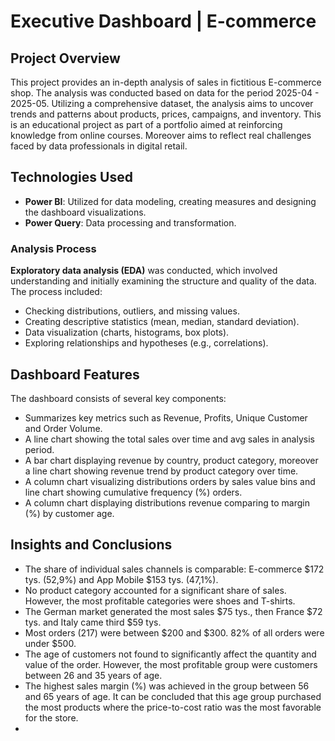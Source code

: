 # Executive Dashboard | E-commerce

## Project Overview
This project provides an in-depth analysis of sales in fictitious E-commerce shop. The analysis was conducted based on data for the period 2025-04 - 2025-05. Utilizing a comprehensive dataset,
the analysis aims to uncover trends and patterns about products, prices, campaigns, and inventory. This is an educational project as part of a portfolio aimed at reinforcing knowledge from online courses.
Moreover aims to reflect real challenges faced by data professionals in digital retail.

## Technologies Used
- **Power BI**: Utilized for data modeling, creating measures and designing the dashboard visualizations.
- **Power Query**: Data processing and transformation.

### Analysis Process ####

**Exploratory data analysis (EDA)** was conducted, which involved understanding and initially examining the structure and quality of the data. The process included:
- Checking distributions, outliers, and missing values.
- Creating descriptive statistics (mean, median, standard deviation).
- Data visualization (charts, histograms, box plots).
- Exploring relationships and hypotheses (e.g., correlations).

## Dashboard Features
The dashboard consists of several key components:
- Summarizes key metrics such as Revenue, Profits, Unique Customer and Order Volume.
- A line chart showing the total sales over time and avg sales in analysis period.
- A bar chart displaying revenue by country, product category, moreover a line chart showing revenue trend by product category over time.
- A column chart visualizing distributions orders by sales value bins and line chart showing cumulative frequency (%) orders.
- A column chart displaying distributions revenue comparing to margin (%) by customer age.

## Insights and Conclusions
- The share of individual sales channels is comparable: E-commerce $172 tys. (52,9%) and App Mobile $153 tys. (47,1%).
- No product category accounted for a significant share of sales. However, the most profitable categories were shoes and T-shirts.
- The German market generated the most sales $75 tys., then France $72 tys. and Italy came third $59 tys.
- Most orders (217) were between $200 and $300. 82% of all orders were under $500.
- The age of customers not found to significantly affect the quantity and value of the order. However, the most profitable group were customers between 26 and 35 years of age.
- The highest sales margin (%) was achieved in the group between 56 and 65 years of age.  It can be concluded that this age group purchased the most products where the price-to-cost ratio was the most favorable for the store.
- 
